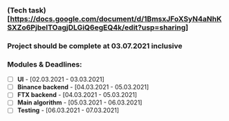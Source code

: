 ### (Tech task)[https://docs.google.com/document/d/1BmsxJFoXSyN4aNhKSXZo6PjbelTOagjDLGiQ6egEQ4k/edit?usp=sharing]

### Project should be complete at 03.07.2021 inclusive

### Modules & Deadlines:
- [ ] **UI** - \[02.03.2021 - 03.03.2021\]
- [ ] **Binance backend** - \[04.03.2021 - 05.03.2021\]
- [ ] **FTX backend** - \[04.03.2021 - 05.03.2021\]
- [ ] **Main algorithm** - \[05.03.2021 - 06.03.2021\]
- [ ] **Testing** - \[06.03.2021 - 07.03.2021\]
